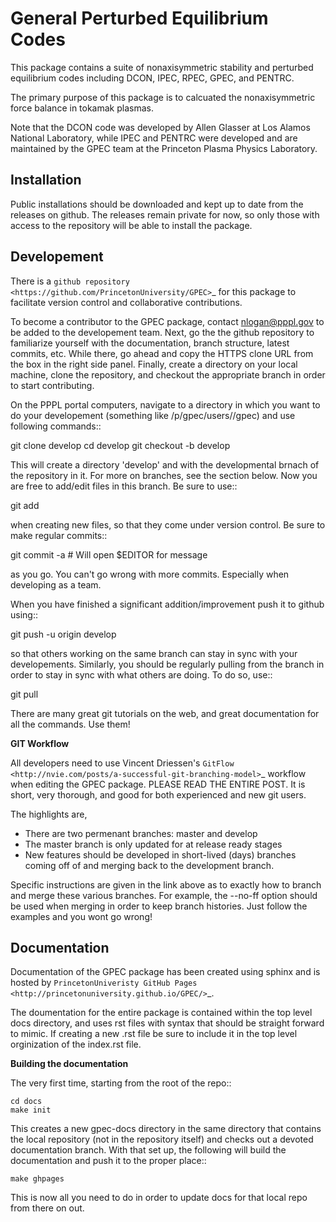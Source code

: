 General Perturbed Equilibrium Codes
===================================

This package contains a suite of nonaxisymmetric stability and perturbed equilibrium codes including DCON, IPEC, RPEC, GPEC, and PENTRC.

The primary purpose of this package is to calcuated the nonaxisymmetric force balance in tokamak plasmas.

Note that the DCON code was developed by Allen Glasser at Los Alamos National Laboratory, while IPEC and PENTRC were developed and are maintained by the GPEC team at the Princeton Plasma Physics Laboratory.

Installation
-------------

Public installations should be downloaded and kept up to date from the releases on github. The releases remain private for now, so only those with access to the repository will be able to install the package.


Developement
--------------

There is a `github repository <https://github.com/PrincetonUniversity/GPEC>`_ for this package to facilitate version control and collaborative contributions.

To become a contributor to the GPEC package, contact nlogan@pppl.gov to be added to the developement team. Next, go the the github repository to familiarize yourself with the documentation, branch structure, latest commits, etc. While there, go ahead and copy the HTTPS clone URL from the box in the right side panel. Finally, create a directory on your local machine, clone the repository, and checkout the appropriate branch in order to start contributing.

On the PPPL portal computers, navigate to a directory in which you want to do your developement (something like /p/gpec/users/<username>/gpec) and use following commands::

   git clone <copied-url-from-github> develop
   cd develop
   git checkout -b develop

This will create a directory 'develop' and with the developmental brnach of the repository in it. For more on branches, see the section below. Now you are free to add/edit files in this branch. Be sure to use:: 

   git add <new-file>

when creating new files, so that they come under version control. Be sure to make regular commits::

   git commit -a # Will open $EDITOR for message

as you go. You can't go wrong with more commits. Especially when developing as a team.

When you have finished a significant addition/improvement push it to github using::

   git push -u origin develop

so that others working on the same branch can stay in sync with your developements. Similarly, you should be regularly pulling from the branch in order to stay in sync with what others are doing. To do so, use::

   git pull 

There are many great git tutorials on the web, and great documentation for all the commands. Use them!

**GIT Workflow**

All developers need to use Vincent Driessen's `GitFlow <http://nvie.com/posts/a-successful-git-branching-model>`_ workflow when editing the GPEC package. PLEASE READ THE ENTIRE POST. It is short, very thorough, and good for both experienced and new git users.

The highlights are,
  - There are two permenant branches: master and develop
  - The master branch is only updated for at release ready stages
  - New features should be developed in short-lived (days) branches coming off of and merging back to the development branch.
  
Specific instructions are given in the link above as to exactly how to branch and merge these various branches. For example, the --no-ff option should be used when merging in order to keep branch histories. Just follow the examples and you wont go wrong!


Documentation
-------------

Documentation of the GPEC package has been created using sphinx and is hosted by `PrincetonUniveristy GitHub Pages <http://princetonuniversity.github.io/GPEC/>`_.

The doumentation for the entire package is contained within the top level docs directory, and uses rst files with syntax that should be straight forward to mimic. If creating a new .rst file be sure to include it in the top level orginization of the index.rst file.

**Building the documentation**

The very first time, starting from the root of the repo::

    cd docs
    make init
    
This creates a new gpec-docs directory in the same directory that contains the local repository (not in the repository itself) and checks out a devoted documentation branch. With that set up, the following will build the documentation and push it to the proper place::

    make ghpages

This is now all you need to do in order to update docs for that local repo from there on out.
